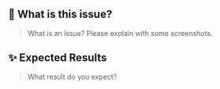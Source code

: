 ## 📸 What is this issue?

> What is an issue? Please explain with some screenshots.

## ✨ Expected Results

> What result do you expect?
